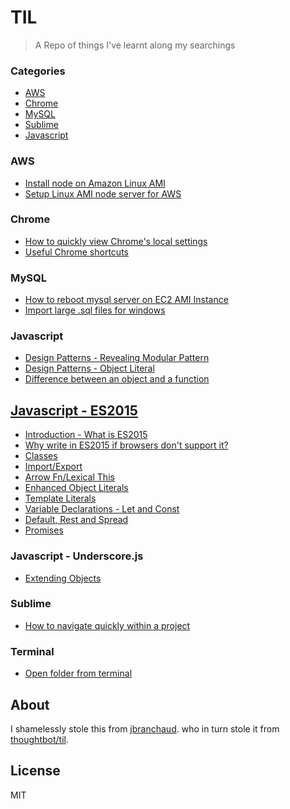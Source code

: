 # TIL

> A Repo of things I've learnt along my searchings

### Categories
* [AWS](#aws)
* [Chrome](#chrome)
* [MySQL](#mysql)
* [Sublime](#sublime)
* [Javascript](#javascript)

### AWS

- [Install node on Amazon Linux AMI](AWS/AMI/install-node.md)
- [Setup Linux AMI node server for AWS](AWS/AMI/setup-linux-node-server.md)

### Chrome

- [How to quickly view Chrome's local settings](Chrome/chrome-local-state.md)
- [Useful Chrome shortcuts](Chrome/chrome-shortcuts.md)

### MySQL

- [How to reboot mysql server on EC2 AMI Instance](mysql/reboot-ami-mysql.md)
- [Import large .sql files for windows](mysql/upload-limit.md)

### Javascript

- [Design Patterns - Revealing Modular Pattern](javascript/design-pattern-revealing-modular-pattern.md)
- [Design Patterns - Object Literal](javascript/object-literals.md)
- [Difference between an object and a function](javascript/difference-between-object-and-function.md)

## [Javascript - ES2015](es2015/)

- [Introduction - What is ES2015](es2015/introduction.md)
- [Why write in ES2015 if browsers don't support it?](es2015/why-code-in-ES2015.md)
- [Classes](es2015/classes.md)
- [Import/Export](es2015/import-export.md)
- [Arrow Fn/Lexical This](es2015/arrow-fn.md)
- [Enhanced Object Literals](es2015/enhanced-object-literals.md)
- [Template Literals](es2015/template-literals.md)
- [Variable Declarations - Let and Const](es2015/variable-declarations.md)
- [Default, Rest and Spread](es2015/default-rest-spread.md)
- [Promises](es2015/promises.md)

### Javascript - Underscore.js

- [Extending Objects](underscore/extend-function.md)

### Sublime

- [How to navigate quickly within a project](sublime/navigate-quickly.md)

### Terminal

- [Open folder from terminal](terminal/open-folder.md)

## About

I shamelessly stole this from [jbranchaud](https://github.com/jbranchaud/til/blob/master/README.md). who in turn stole it from [thoughtbot/til](https://github.com/thoughtbot/til).

## License

MIT
